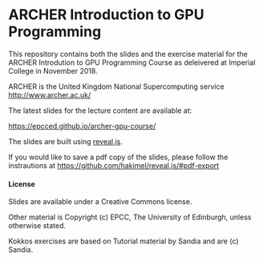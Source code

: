 # ARCHER Introduction to GPU Programming

This repository contains both the slides and the exercise material
for the ARCHER Introdution to GPU Programming Course as deleivered
at Imperial College in November 2018.

ARCHER is the United Kingdom National Supercomputing service
http://www.archer.ac.uk/

The latest slides for the lecture content are available at:

https://epcced.github.io/archer-gpu-course/

The slides are built using [reveal.js](https://github.com/hakimel/reveal.js).

If you would like to save a pdf copy of the slides, please follow the
instrautions at https://github.com/hakimel/reveal.js/#pdf-export


#### License

Slides are available under a Creative Commons license.

Other material is Copyright (c) EPCC, The University of Edinburgh, unless
otherwise stated.

Kokkos exercises are based on Tutorial material by Sandia and are (c) Sandia.
